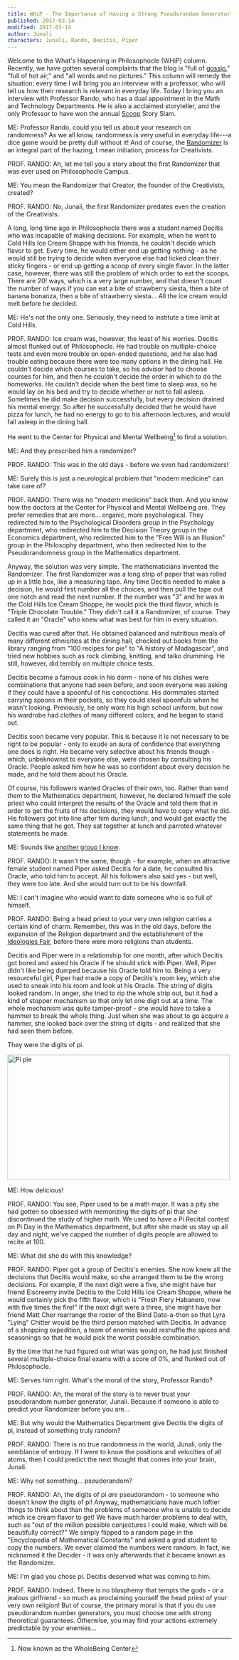 ```yaml
---
title: WHiP - The Importance of Having a Strong Pseudorandom Generator
published: 2017-03-14
modified: 2017-03-14
author: Junali
characters: Junali, Rando, Decitis, Piper
---
```


Welcome to the What's Happening in Philosophocle (WHiP) column. Recently, we have gotten several complaints that the blog is "full of [gossip](http://holdenlee.github.io/philosophocle/posts/re-PHSS.html)," "full of hot air," and "all words and no pictures." This column will remedy the situation: every time I will bring you an interview with a professor, who will tell us how their research is relevant in everyday life. Today I bring you an interview with Professor Rando, who has a dual appointment in the Math and Technology Departments. He is also a acclaimed storyteller, and the only Professor to have won the annual [Scoop](http://holdenlee.github.io/philosophocle/posts/the-scoop.html) Story Slam.

<!--more-->

ME: Professor Rando, could you tell us about your research on randomness? As we all know, randomness is very useful in everyday life---a dice game would be pretty dull without it! And of course, the [Randomizer](how-i-became-a-creativist-ii.html) is an integral part of the hazing, I mean initiation, process for Creativists. 


PROF. RANDO: Ah, let me tell you a story about the first Randomizer that was ever used on Philosophocle Campus.


ME: You mean the Randomizer that Creator, the founder of the Creativists, created?


PROF. RANDO: No, Junali, the first Randomizer predates even the creation of the Creativists. 

A long, long time ago in Philosophocle there was a student named Decitis who was incapable of making decisions. For example, when he went to Cold Hills Ice Cream Shoppe with his friends, he couldn't decide which flavor to get. Every time, he would either end up getting nothing - as he would still be trying to decide when everyone else had licked clean their sticky fingers - or end up getting a scoop of every single flavor. In the latter case, however, there was still the problem of which order to eat the scoops. There are $20!$ ways, which is a very large number, and that doesn't count the number of ways if you can eat a bite of strawberry siesta, then a bite of banana bonanza, then a bite of strawberry siesta... All the ice cream would melt before he decided.


ME: He's not the only one. Seriously, they need to institute a time limit at Cold Hills.


PROF. RANDO: Ice cream was, however, the least of his worries. Decitis almost flunked out of Philosophocle. He had trouble on multiple-choice tests and even more trouble on open-ended questions, and he also had trouble eating because there were too many options in the dining hall. He couldn't decide which courses to take, so his advisor had to choose courses for him, and then he couldn't decide the order in which to do the homeworks. He couldn't decide when the best time to sleep was, so he would lay on his bed and try to decide whether or not to fall asleep. Sometimes he did make decision successfully, but every decision drained his mental energy. So after he successfully decided that he would have pizza for lunch, he had no energy to go to his afternoon lectures, and would fall asleep in the dining hall.

He went to the Center for Physical and Mental Wellbeing[^f1] to find a solution.

[^f1]: Now known as the WholeBeing Center


ME: And they prescribed him a randomizer?


PROF. RANDO: This was in the old days - before we even had randomizers! 


ME: Surely this is just a neurological problem that "modern medicine" can take care of?


PROF. RANDO: There was no "modern medicine" back then. And you know how the doctors at the Center for Physical and Mental Wellbeing are. They prefer remedies that are more... organic, more psychological. They redirected him to the Psychological Disorders group in the Psychology department, who redirected him to the Decision Theory group in the Economics department, who redirected him to the "Free Will is an Illusion" group in the Philosophy department, who then redirected him to the  Pseudorandomness group in the Mathematics department. 

Anyway, the solution was very simple. The mathematicians invented the Randomizer. The first Randomizer was a long strip of paper that was rolled up in a little box, like a measuring tape. Any time Decitis needed to make a decision, he would first number all the choices, and then pull the tape out one notch and read the next number. If the number was "3" and he was in the Cold Hills Ice Cream Shoppe, he would pick the third flavor, which is "Triple Chocolate Trouble." They didn't call it a Randomizer, of course. They called it an "Oracle" who knew what was best for him in every situation.

Decitis was cured after that. He obtained balanced and nutritious meals of many different ethnicities at the dining hall, checked out books from the library ranging from "100 recipes for pie" to "A history of Madagascar", and tried new hobbies such as rock climbing, knitting, and taiko drumming. He still, however, did terribly on multiple choice tests. 

Decitis became a famous cook in his dorm - none of his dishes were combinations that anyone had seen before, and soon everyone was asking if they could have a spoonful of his concoctions. His dormmates started carrying spoons in their pockets, so they could steal spoonfuls when he wasn't looking. Previously, he only wore his high school uniform, but now his wardrobe had clothes of many different colors, and he began to stand out. 

Decitis soon became very popular. This is because it is not necessary to be right to be popular - only to exude an aura of confidence that everything one does is right. He became very selective about his friends though - which, unbeknownst to everyone else, were chosen by consulting his Oracle. People asked him  how he was so confident about every decision he made, and he told them about his Oracle. 

Of course, his followers wanted Oracles of their own, too. Rather than send them to the Mathematics department, however, he declared himself the sole priest who could interpret the results of the Oracle and told them that in order to get the fruits of his decisions, they would have to copy what he did. His followers got into line after him during lunch, and would get exactly the same thing that he got. They sat together at lunch and parroted whatever statements he made.


ME: Sounds like [another group I know](uniformist-lunch-table.html).


PROF. RANDO: It wasn't the same, though - for example, when an attractive female student named Piper asked Decitis for a date, he consulted his Oracle, who told him to accept. All his followers also said yes - but well, they were too late. And she would turn out to be his downfall.


ME: I can't imagine who would want to date someone who is so full of himself.


PROF. RANDO: Being a head priest to your very own religion carries a certain kind of charm. Remember, this was in the old days, before the expansion of the Religion department and the establishment of the [Ideologies Fair](how-i-became-a-uniformist.html),  before there were more religions than students.

Decitis and Piper were in a relationship for one month, after which Decitis got bored and asked his Oracle if he should stick with Piper. Well, Piper didn't like being dumped because his Oracle told him to. Being a very resourceful girl, Piper had made a copy of Decitis's room key, which she used to sneak into his room and look at his Oracle. The string of digits looked random. In anger, she tried to rip the whole strip out, but it had a kind of stopper mechanism so that only let one digit out at a time. The whole mechanism was quite tamper-proof - she would have to take a hammer to break the whole thing. Just when she was about to go acquire a hammer, she looked back over the string of digits - and realized that she had seen them before.

They were the digits of pi.

<img src="https://images-gmi-pmc.edge-generalmills.com/9af66937-486a-4a0f-ba5f-184aabb0714c.jpg" alt="Pi pie" style="width:500px;height:282px;">

ME: How delicious!


PROF. RANDO: You see, Piper used to be a math major. It was a pity she had gotten so obsessed with memorizing the digits of pi that she discontinued the study of higher math. We used to have a Pi Recital contest on Pi Day in the Mathematics department, but after she made us stay up all day and night, we've capped the number of digits people are allowed to recite at 100.


ME: What did she do with this knowledge?


PROF. RANDO: Piper got a group of Decitis's enemies. She now knew all the decisions that Decitis would make, so she arranged them to be the wrong decisions. For example, if the next digit were a five, she might have her friend Eiscreemy invite Decitis to the Cold Hills Ice Cream Shoppe, where he would certainly pick the fifth flavor, which is "Fresh Fiery Habanero, now with five times the fire!" If the next digit were a three, she might have her friend Matt Cher rearrange the roster of the Blind Date-a-thon so that Lyra "Lying" Chitter would be the third person matched with Decitis. In advance of a shopping expedition, a team of enemies would reshuffle the spices and seasonings so that he would pick the worst possible combination. 

By the time that he had figured out what was going on, he had just finished several multiple-choice final exams with a score of 0%, and flunked out of Philosophocle. 


ME: Serves him right. What's the moral of the story, Professor Rando? 


PROF. RANDO: Ah, the moral of the story is to never trust your pseudorandom number generator, Junali. Because if someone is able to predict your Randomizer before you are...


ME: But why would the Mathematics Department give Decitis the digits of pi, instead of something truly random?


PROF. RANDO: There is no true randomness in the world, Junali, only the semblance of entropy. If I were to know the positions and velocities of all atoms, then I could predict the next thought that comes into your brain, Junali. 


ME: Why not something... pseudorandom?


PROF. RANDO: Ah, the digits of pi *are* pseudorandom - to someone who doesn't know the digits of pi! Anyway, mathematicians have much loftier things to think about than the problems of someone who is unable to decide which ice cream flavor to get! We have much harder problems to deal with, such as "out of the million possible conjectures I could make, which will be beautifully correct?" We simply flipped to a random page in the "Encyclopedia of Mathematical Constants" and asked a grad student to copy the numbers. We never claimed the numbers were random. In fact, we nicknamed it the Decider - it was only afterwards that it became known as the Randomizer.


ME: I'm glad you chose pi. Decitis deserved what was coming to him.


PROF. RANDO: Indeed. There is no blasphemy that tempts the gods - or a jealous girlfriend - so much as proclaiming yourself the head priest of your very own religion! But of course, the primary moral is that if you do use pseudorandom number generators, you must choose one with strong theoretical guarantees. Otherwise, you may find your actions extremely predictable by your enemies...
